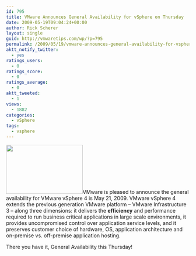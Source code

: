 ```yaml
---
id: 795
title: VMware Announces General Availability for vSphere on Thursday
date: 2009-05-19T09:04:24+00:00
author: Rick Scherer
layout: single
guid: http://vmwaretips.com/wp/?p=795
permalink: /2009/05/19/vmware-announces-general-availability-for-vsphere-on-thursday/
aktt_notify_twitter:
  - yes
ratings_users:
  - 0
ratings_score:
  - 0
ratings_average:
  - 0
aktt_tweeted:
  - 1
views:
  - 1882
categories:
  - vSphere
tags:
  - vsphere
---
```

<a href="http://www.vmware.com/products/vsphere/index.html" target="_blank"><img class="alignright size-full wp-image-796" title="vsphere4" src="http://vmwaretips.com/wp/wp-content/uploads/2009/05/vsphere_banner225.gif" alt="" width="210" height="134" /></a>VMware is pleased to announce the general availability for VMware vSphere 4 is May 21, 2009. VMware vSphere 4 extends the previous generation VMware platform – VMware Infrastructure 3 – along three dimensions: it delivers the **efficiency** and performance required to run business critical applications in large scale environments, it provides uncompromised control over application service levels, and it preserves customer choice of hardware, OS, application architecture and on-premise vs. off-premise application hosting.

There you have it, General Availability this Thursday!